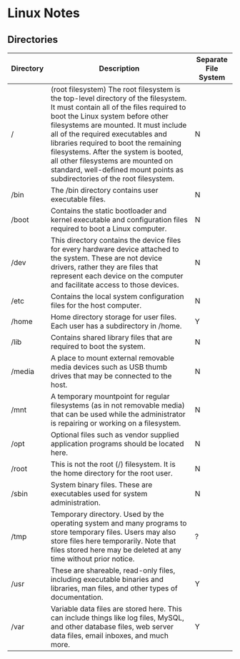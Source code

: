 # Linux Notes

## Directories

| Directory	| Description | Separate File System |
|----|----|----|
| / | (root filesystem)	The root filesystem is the top-level directory of the filesystem. It must contain all of the files required to boot the Linux system before other filesystems are mounted. It must include all of the required executables and libraries required to boot the remaining filesystems. After the system is booted, all other filesystems are mounted on standard, well-defined mount points as subdirectories of the root filesystem. | N |
| /bin	| The /bin directory contains user executable files. | N |
| /boot	| Contains the static bootloader and kernel executable and configuration files required to boot a Linux computer. | N |
| /dev	| This directory contains the device files for every hardware device attached to the system. These are not device drivers, rather they are files that represent each device on the computer and facilitate access to those devices. | N |
| /etc |	Contains the local system configuration files for the host computer. | N |
| /home	| Home directory storage for user files. Each user has a subdirectory in /home. | Y |
| /lib |	Contains shared library files that are required to boot the system. | N |
| /media	| A place to mount external removable media devices such as USB thumb drives that may be connected to the host. | N |
| /mnt	| A temporary mountpoint for regular filesystems (as in not removable media) that can be used while the administrator is repairing or working on a filesystem. | N |
| /opt |	Optional files such as vendor supplied application programs should be located here. | N |
| /root	| This is not the root (/) filesystem. It is the home directory for the root user. | N |
| /sbin	| System binary files. These are executables used for system administration. | N |
| /tmp	| Temporary directory. Used by the operating system and many programs to store temporary files. Users may also store files here temporarily. Note that files stored here may be deleted at any time without prior notice. | ? |
| /usr |	These are shareable, read-only files, including executable binaries and libraries, man files, and other types of documentation. | Y |
| /var	| Variable data files are stored here. This can include things like log files, MySQL, and other database files, web server data files, email inboxes, and much more. | Y |
